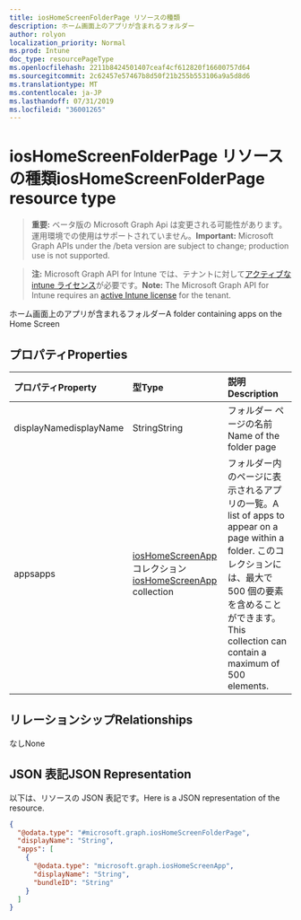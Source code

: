 ```yaml
---
title: iosHomeScreenFolderPage リソースの種類
description: ホーム画面上のアプリが含まれるフォルダー
author: rolyon
localization_priority: Normal
ms.prod: Intune
doc_type: resourcePageType
ms.openlocfilehash: 2211b8424501407ceaf4cf612820f16600757d64
ms.sourcegitcommit: 2c62457e57467b8d50f21b255b553106a9a5d8d6
ms.translationtype: MT
ms.contentlocale: ja-JP
ms.lasthandoff: 07/31/2019
ms.locfileid: "36001265"
---
```

# <a name="ioshomescreenfolderpage-resource-type"></a><span data-ttu-id="a8459-103">iosHomeScreenFolderPage リソースの種類</span><span class="sxs-lookup"><span data-stu-id="a8459-103">iosHomeScreenFolderPage resource type</span></span>

> <span data-ttu-id="a8459-104">**重要:** ベータ版の Microsoft Graph Api は変更される可能性があります。運用環境での使用はサポートされていません。</span><span class="sxs-lookup"><span data-stu-id="a8459-104">**Important:** Microsoft Graph APIs under the /beta version are subject to change; production use is not supported.</span></span>

> <span data-ttu-id="a8459-105">**注:** Microsoft Graph API for Intune では、テナントに対して[アクティブな intune ライセンス](https://go.microsoft.com/fwlink/?linkid=839381)が必要です。</span><span class="sxs-lookup"><span data-stu-id="a8459-105">**Note:** The Microsoft Graph API for Intune requires an [active Intune license](https://go.microsoft.com/fwlink/?linkid=839381) for the tenant.</span></span>

<span data-ttu-id="a8459-106">ホーム画面上のアプリが含まれるフォルダー</span><span class="sxs-lookup"><span data-stu-id="a8459-106">A folder containing apps on the Home Screen</span></span>

## <a name="properties"></a><span data-ttu-id="a8459-107">プロパティ</span><span class="sxs-lookup"><span data-stu-id="a8459-107">Properties</span></span>
|<span data-ttu-id="a8459-108">プロパティ</span><span class="sxs-lookup"><span data-stu-id="a8459-108">Property</span></span>|<span data-ttu-id="a8459-109">型</span><span class="sxs-lookup"><span data-stu-id="a8459-109">Type</span></span>|<span data-ttu-id="a8459-110">説明</span><span class="sxs-lookup"><span data-stu-id="a8459-110">Description</span></span>|
|:---|:---|:---|
|<span data-ttu-id="a8459-111">displayName</span><span class="sxs-lookup"><span data-stu-id="a8459-111">displayName</span></span>|<span data-ttu-id="a8459-112">String</span><span class="sxs-lookup"><span data-stu-id="a8459-112">String</span></span>|<span data-ttu-id="a8459-113">フォルダー ページの名前</span><span class="sxs-lookup"><span data-stu-id="a8459-113">Name of the folder page</span></span>|
|<span data-ttu-id="a8459-114">apps</span><span class="sxs-lookup"><span data-stu-id="a8459-114">apps</span></span>|<span data-ttu-id="a8459-115">[iosHomeScreenApp](../resources/intune-deviceconfig-ioshomescreenapp.md) コレクション</span><span class="sxs-lookup"><span data-stu-id="a8459-115">[iosHomeScreenApp](../resources/intune-deviceconfig-ioshomescreenapp.md) collection</span></span>|<span data-ttu-id="a8459-116">フォルダー内のページに表示されるアプリの一覧。</span><span class="sxs-lookup"><span data-stu-id="a8459-116">A list of apps to appear on a page within a folder.</span></span> <span data-ttu-id="a8459-117">このコレクションには、最大で 500 個の要素を含めることができます。</span><span class="sxs-lookup"><span data-stu-id="a8459-117">This collection can contain a maximum of 500 elements.</span></span>|

## <a name="relationships"></a><span data-ttu-id="a8459-118">リレーションシップ</span><span class="sxs-lookup"><span data-stu-id="a8459-118">Relationships</span></span>
<span data-ttu-id="a8459-119">なし</span><span class="sxs-lookup"><span data-stu-id="a8459-119">None</span></span>

## <a name="json-representation"></a><span data-ttu-id="a8459-120">JSON 表記</span><span class="sxs-lookup"><span data-stu-id="a8459-120">JSON Representation</span></span>
<span data-ttu-id="a8459-121">以下は、リソースの JSON 表記です。</span><span class="sxs-lookup"><span data-stu-id="a8459-121">Here is a JSON representation of the resource.</span></span>
<!-- {
  "blockType": "resource",
  "@odata.type": "microsoft.graph.iosHomeScreenFolderPage"
}
-->
``` json
{
  "@odata.type": "#microsoft.graph.iosHomeScreenFolderPage",
  "displayName": "String",
  "apps": [
    {
      "@odata.type": "microsoft.graph.iosHomeScreenApp",
      "displayName": "String",
      "bundleID": "String"
    }
  ]
}
```






